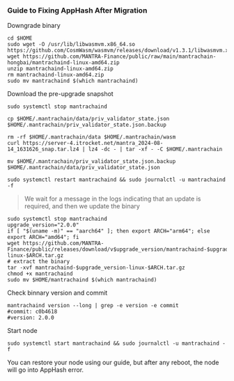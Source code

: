 ### Guide to Fixing AppHash After Migration 
Downgrade binary
~~~
cd $HOME
sudo wget -O /usr/lib/libwasmvm.x86_64.so https://github.com/CosmWasm/wasmvm/releases/download/v1.3.1/libwasmvm.x86_64.so
wget https://github.com/MANTRA-Finance/public/raw/main/mantrachain-hongbai/mantrachaind-linux-amd64.zip
unzip mantrachaind-linux-amd64.zip
rm mantrachaind-linux-amd64.zip
sudo mv mantrachaind $(which mantrachaind)
~~~

Download the pre-upgrade snapshot
~~~
sudo systemctl stop mantrachaind

cp $HOME/.mantrachain/data/priv_validator_state.json $HOME/.mantrachain/priv_validator_state.json.backup

rm -rf $HOME/.mantrachain/data $HOME/.mantrachain/wasm
curl https://server-4.itrocket.net/mantra_2024-08-14_1631626_snap.tar.lz4 | lz4 -dc - | tar -xf - -C $HOME/.mantrachain

mv $HOME/.mantrachain/priv_validator_state.json.backup $HOME/.mantrachain/data/priv_validator_state.json

sudo systemctl restart mantrachaind && sudo journalctl -u mantrachaind -f
~~~

>We wait for a message in the logs indicating that an update is required, and then we update the binary
~~~
sudo systemctl stop mantrachaind
upgrade_version="2.0.0"
if [ "$(uname -m)" == "aarch64" ]; then export ARCH="arm64"; else export ARCH="amd64"; fi
wget https://github.com/MANTRA-Finance/public/releases/download/v$upgrade_version/mantrachaind-$upgrade_version-linux-$ARCH.tar.gz
# extract the binary
tar -xvf mantrachaind-$upgrade_version-linux-$ARCH.tar.gz
chmod +x mantrachaind
sudo mv $HOME/mantrachaind $(which mantrachaind)
~~~

Check binnary version and commit
~~~
mantrachaind version --long | grep -e version -e commit
#commit: c0b4618
#version: 2.0.0
~~~

Start node
~~~
sudo systemctl start mantrachaind && sudo journalctl -u mantrachaind -f
~~~
You can restore your node using our guide, but after any reboot, the node will go into AppHash error.
